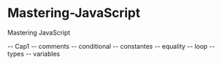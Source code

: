 # Mastering-JavaScript
Mastering JavaScript

-- Cap1
  -- comments
  -- conditional
  -- constantes
  -- equality
  -- loop
  -- types
  -- variables
   